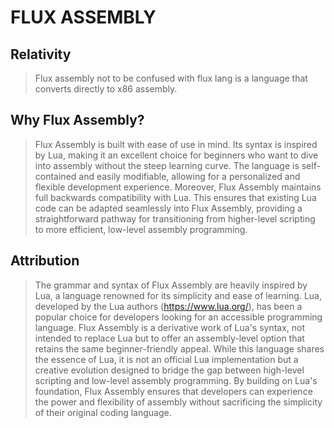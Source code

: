 # FLUX ASSEMBLY

## Relativity
> Flux assembly not to be confused with flux lang is a language that converts directly to x86 assembly.
## Why Flux Assembly?
> Flux Assembly is built with ease of use in mind. Its syntax is inspired by Lua, making it an excellent choice for beginners who want to dive into assembly without the steep learning curve. The language is self-contained and easily modifiable, allowing for a personalized and flexible development experience.
> Moreover, Flux Assembly maintains full backwards compatibility with Lua. This ensures that existing Lua code can be adapted seamlessly into Flux Assembly, providing a straightforward pathway for transitioning from higher-level scripting to more efficient, low-level assembly programming.
## Attribution
> The grammar and syntax of Flux Assembly are heavily inspired by Lua, a language renowned for its simplicity and ease of learning. Lua, developed by the Lua authors (https://www.lua.org/), has been a popular choice for developers looking for an accessible programming language.
> Flux Assembly is a derivative work of Lua's syntax, not intended to replace Lua but to offer an assembly-level option that retains the same beginner-friendly appeal. While this language shares the essence of Lua, it is not an official Lua implementation but a creative evolution designed to bridge the gap between high-level scripting and low-level assembly programming.
> By building on Lua's foundation, Flux Assembly ensures that developers can experience the power and flexibility of assembly without sacrificing the simplicity of their original coding language.
